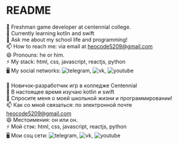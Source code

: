 # README
👯 Freshman game developer at centennial college.<br/>
🔭 Currently learning kotlin and swift<br/>
💬 Ask me about my school life and programming!<br/>
📫 How to reach me: via email at heocode5209@gmail.com<br/>
😄 Pronouns: he or him.<br/>
⚡ My stack: html, css, javascript, reactjs, python<br/>
🖥  My social networks: ![telegram](https://t.me/heopocode), ![vk](https://vk.com/heocode), ![youtube](https://www.youtube.com/channel/UCcvEEtswln8fjaxaUgXbT5A)
<br/></br>
👯 Новичок-разработчик игр в колледже Centennial<br/>
🔭 В настоящее время изучаю kotlin и swift<br/>
💬 Спросите меня о моей школьной жизни и программировании!<br/>
📫 Как со мной связаться: по электронной почте heocode5209@gmail.com<br/>
😄 Местоимения: он или он.<br/>
⚡ Мой стэк: html, css, javascript, reactjs, python<br/>
🖥  Мои соц сети: ![telegram](https://t.me/heopocode), ![vk](https://vk.com/heocode), ![youtube](https://www.youtube.com/channel/UCcvEEtswln8fjaxaUgXbT5A)<br/>
